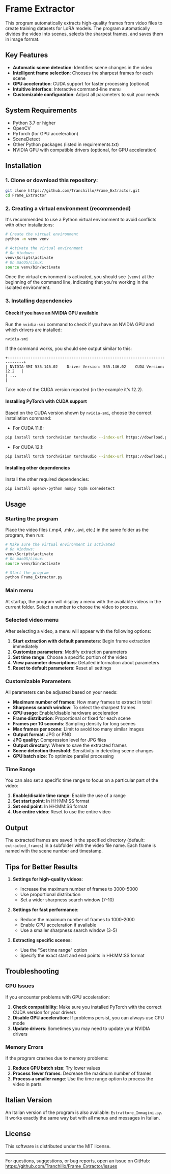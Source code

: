 # Frame Extractor

This program automatically extracts high-quality frames from video files to create training datasets for LoRA models. The program automatically divides the video into scenes, selects the sharpest frames, and saves them in image format.

## Key Features

- **Automatic scene detection**: Identifies scene changes in the video
- **Intelligent frame selection**: Chooses the sharpest frames for each scene
- **GPU acceleration**: CUDA support for faster processing (optional)
- **Intuitive interface**: Interactive command-line menu
- **Customizable configuration**: Adjust all parameters to suit your needs

## System Requirements

- Python 3.7 or higher
- OpenCV
- PyTorch (for GPU acceleration)
- SceneDetect
- Other Python packages (listed in requirements.txt)
- NVIDIA GPU with compatible drivers (optional, for GPU acceleration)

## Installation

### 1. Clone or download this repository:

```bash
git clone https://github.com/Tranchillo/Frame_Extractor.git
cd Frame_Extractor
```

### 2. Creating a virtual environment (recommended)

It's recommended to use a Python virtual environment to avoid conflicts with other installations:

```bash
# Create the virtual environment
python -m venv venv

# Activate the virtual environment
# On Windows:
venv\Scripts\activate
# On macOS/Linux:
source venv/bin/activate
```

Once the virtual environment is activated, you should see `(venv)` at the beginning of the command line, indicating that you're working in the isolated environment.

### 3. Installing dependencies

#### Check if you have an NVIDIA GPU available

Run the `nvidia-smi` command to check if you have an NVIDIA GPU and which drivers are installed:

```bash
nvidia-smi
```

If the command works, you should see output similar to this:

```
+-----------------------------------------------------------------------------+
| NVIDIA-SMI 535.146.02    Driver Version: 535.146.02    CUDA Version: 12.2   |
| ...                                                                          |
```

Take note of the CUDA version reported (in the example it's 12.2).

#### Installing PyTorch with CUDA support

Based on the CUDA version shown by `nvidia-smi`, choose the correct installation command:

- For CUDA 11.8:

```bash
pip install torch torchvision torchaudio --index-url https://download.pytorch.org/whl/cu118
```

- For CUDA 12.1:

```bash
pip install torch torchvision torchaudio --index-url https://download.pytorch.org/whl/cu121
```

#### Installing other dependencies

Install the other required dependencies:

```bash
pip install opencv-python numpy tqdm scenedetect
```

## Usage

### Starting the program

Place the video files (.mp4, .mkv, .avi, etc.) in the same folder as the program, then run:

```bash
# Make sure the virtual environment is activated
# On Windows:
venv\Scripts\activate
# On macOS/Linux:
source venv/bin/activate

# Start the program
python Frame_Extractor.py
```

### Main menu

At startup, the program will display a menu with the available videos in the current folder. Select a number to choose the video to process.

### Selected video menu

After selecting a video, a menu will appear with the following options:

1. **Start extraction with default parameters**: Begin frame extraction immediately
2. **Customize parameters**: Modify extraction parameters
3. **Set time range**: Choose a specific portion of the video
4. **View parameter descriptions**: Detailed information about parameters
5. **Reset to default parameters**: Reset all settings

### Customizable Parameters

All parameters can be adjusted based on your needs:

- **Maximum number of frames**: How many frames to extract in total
- **Sharpness search window**: To select the sharpest frames
- **GPU usage**: Enable/disable hardware acceleration
- **Frame distribution**: Proportional or fixed for each scene
- **Frames per 10 seconds**: Sampling density for long scenes
- **Max frames per scene**: Limit to avoid too many similar images
- **Output format**: JPG or PNG
- **JPG quality**: Compression level for JPG files
- **Output directory**: Where to save the extracted frames
- **Scene detection threshold**: Sensitivity in detecting scene changes
- **GPU batch size**: To optimize parallel processing

### Time Range

You can also set a specific time range to focus on a particular part of the video:

1. **Enable/disable time range**: Enable the use of a range
2. **Set start point**: In HH:MM:SS format
3. **Set end point**: In HH:MM:SS format
4. **Use entire video**: Reset to use the entire video

## Output

The extracted frames are saved in the specified directory (default: `extracted_frames`) in a subfolder with the video file name. Each frame is named with the scene number and timestamp.

## Tips for Better Results

1. **Settings for high-quality videos**:
   - Increase the maximum number of frames to 3000-5000
   - Use proportional distribution
   - Set a wider sharpness search window (7-10)

2. **Settings for fast performance**:
   - Reduce the maximum number of frames to 1000-2000
   - Enable GPU acceleration if available
   - Use a smaller sharpness search window (3-5)

3. **Extracting specific scenes**:
   - Use the "Set time range" option
   - Specify the exact start and end points in HH:MM:SS format

## Troubleshooting

### GPU Issues

If you encounter problems with GPU acceleration:

1. **Check compatibility**: Make sure you installed PyTorch with the correct CUDA version for your drivers
2. **Disable GPU acceleration**: If problems persist, you can always use CPU mode
3. **Update drivers**: Sometimes you may need to update your NVIDIA drivers

### Memory Errors

If the program crashes due to memory problems:

1. **Reduce GPU batch size**: Try lower values
2. **Process fewer frames**: Decrease the maximum number of frames
3. **Process a smaller range**: Use the time range option to process the video in parts

## Italian Version

An Italian version of the program is also available: `Estrattore_Immagini.py`. It works exactly the same way but with all menus and messages in Italian.

## License

This software is distributed under the MIT license.

---

For questions, suggestions, or bug reports, open an issue on GitHub: https://github.com/Tranchillo/Frame_Extractor/issues

